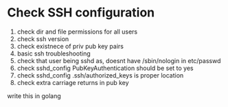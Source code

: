 # Check SSH configuration

1. check dir and file permissions for all users
1. check ssh version
1. check existnece of priv pub key pairs
1. basic ssh troubleshooting
1. check that user being sshd as, doesnt have /sbin/nologin in etc/passwd
1. check sshd_config PubKeyAuthentication should be set to yes
1. check sshd_config .ssh/authorized_keys is proper location
1. check extra carriage returns in pub key


write this in golang

